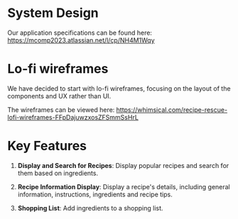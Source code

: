 # System Design

Our application specifications can be found here: https://mcomp2023.atlassian.net/l/cp/NH4M1Wqy

# Lo-fi wireframes

We have decided to start with lo-fi wireframes, focusing on the layout of the components and UX rather than UI. 

The wireframes can be viewed here: https://whimsical.com/recipe-rescue-lofi-wireframes-FFpDajuwzxosZFSmmSsHrL

# Key Features

1. **Display and Search for Recipes**: Display popular recipes and search for them based on ingredients.

2. **Recipe Information Display**: Display a recipe's details, including general information, instructions, ingredients and recipe tips.

3. **Shopping List**: Add ingredients to a shopping list.

 
